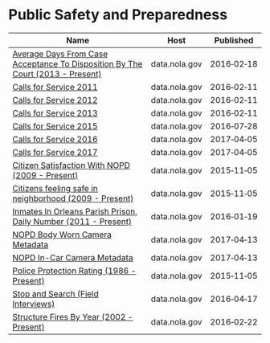 # Public Safety and Preparedness

Name | Host | Published
---- | ---- | ---------
[Average Days From Case Acceptance To Disposition By The Court (2013 - Present)](../datasets/8q82-9baj.md) | data.nola.gov | 2016&#x2011;02&#x2011;18
[Calls for Service 2011](../datasets/28ec-c8d6.md) | data.nola.gov | 2016&#x2011;02&#x2011;11
[Calls for Service 2012](../datasets/rv3g-ypg7.md) | data.nola.gov | 2016&#x2011;02&#x2011;11
[Calls for Service 2013](../datasets/5fn8-vtui.md) | data.nola.gov | 2016&#x2011;02&#x2011;11
[Calls for Service 2015](../datasets/w68y-xmk6.md) | data.nola.gov | 2016&#x2011;07&#x2011;28
[Calls for Service 2016](../datasets/wgrp-d3ma.md) | data.nola.gov | 2017&#x2011;04&#x2011;05
[Calls for Service 2017](../datasets/bqmt-f3jk.md) | data.nola.gov | 2017&#x2011;04&#x2011;05
[Citizen Satisfaction With NOPD (2009 - Present)](../datasets/vnht-dg7x.md) | data.nola.gov | 2015&#x2011;11&#x2011;05
[Citizens feeling safe in neighborhood (2009 - Present)](../datasets/vmfi-gxr8.md) | data.nola.gov | 2015&#x2011;11&#x2011;05
[Inmates In Orleans Parish Prison, Daily Number (2011 - Present)](../datasets/mnbd-u3xs.md) | data.nola.gov | 2016&#x2011;01&#x2011;19
[NOPD Body Worn Camera Metadata](../datasets/qarb-kkbj.md) | data.nola.gov | 2017&#x2011;04&#x2011;13
[NOPD In-Car Camera Metadata](../datasets/md3v-ph3u.md) | data.nola.gov | 2017&#x2011;04&#x2011;13
[Police Protection Rating (1986 - Present)](../datasets/e74a-fwt5.md) | data.nola.gov | 2015&#x2011;11&#x2011;05
[Stop and Search (Field Interviews)](../datasets/kitu-f4uy.md) | data.nola.gov | 2016&#x2011;04&#x2011;17
[Structure Fires By Year (2002 - Present)](../datasets/dngg-bnrg.md) | data.nola.gov | 2016&#x2011;02&#x2011;22

